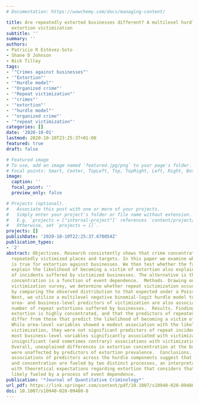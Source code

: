 ```yaml
---
# Documentation: https://wowchemy.com/docs/managing-content/

title: Are repeatedly extorted businesses different? A multilevel hurdle model of
  extortion victimization
subtitle: ''
summary: ''
authors:
- Patricio R Estévez-Soto
- Shane D Johnson
- Nick Tilley
tags:
- '"Crimes against businesses"'
- '"Extortion"'
- '"Hurdle model"'
- '"Organized crime"'
- '"Repeat victimization"'
- '"crimes"'
- '"extortion"'
- '"hurdle model"'
- '"organized crime"'
- '"repeat victimization"'
categories: []
date: '2020-10-01'
lastmod: 2020-10-10T23:25:37+01:00
featured: true
draft: false

# Featured image
# To use, add an image named `featured.jpg/png` to your page's folder.
# Focal points: Smart, Center, TopLeft, Top, TopRight, Left, Right, BottomLeft, Bottom, BottomRight.
image:
  caption: ''
  focal_point: ''
  preview_only: false

# Projects (optional).
#   Associate this post with one or more of your projects.
#   Simply enter your project's folder or file name without extension.
#   E.g. `projects = ["internal-project"]` references `content/project/deep-learning/index.md`.
#   Otherwise, set `projects = []`.
projects: []
publishDate: '2020-10-10T22:25:37.670054Z'
publication_types:
- '2'
abstract: Objectives. Research consistently shows that crime concentrates on a few
  repeatedly victimized places and targets. In this paper we examine whether the same
  is true for extortion against businesses. We then test whether the factors that
  explain the likelihood of becoming a victim of extortion also explain the number
  of incidents suffered by victimized businesses. The alternative is that extortion
  concentration is a function of event dependence.  Methods. Drawing on Mexico’s commercial
  victimization survey, we determine whether repeat victimization occurs by chance
  by comparing the observed distribution to that expected under a Poisson process.
  Next, we utilize a multilevel negative binomial-logit hurdle model to examine whether
  area- and business-level predictors of victimization are also associated with the
  number of repeat extortions suffered by businesses.  Results. Findings suggest that
  extortion is highly concentrated, and that the predictors of repeated extortion
  differ from those that predict the likelihood of becoming a victim of extortion.
  While area-level variables showed a modest association with the likelihood of extortion
  victimization, they were not significant predictors of repeat incidents. Similarly,
  most business-level variables significantly associated with victimization risk showed
  insignificant (and sometimes contrary) associations with victimization concentration.
  Overall, unexplained differences in extortion concentration at the business-level
  were unaffected by predictors of extortion prevalence.  Conclusions. The inconsistent
  associations of predictors across the hurdle components suggest that extortion prevalence
  and concentration are fueled by two distinct processes, an interpretation congruent
  with theoretical expectations regarding extortion that considers that repeats are
  likely fueled by a process of event dependence.
publication: '*Journal of Quantitative Criminology*'
url_pdf: https://link.springer.com/content/pdf/10.1007/s10940-020-09480-8.pdf
doi: 10.1007/s10940-020-09480-8
---
```

